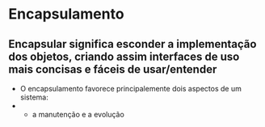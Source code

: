 # Encapsulamento
## Encapsular significa esconder a implementação dos objetos, criando assim interfaces de uso mais concisas e fáceis de usar/entender
- O encapsulamento favorece principalemente dois aspectos de um sistema: 
- - a manutenção e a evolução